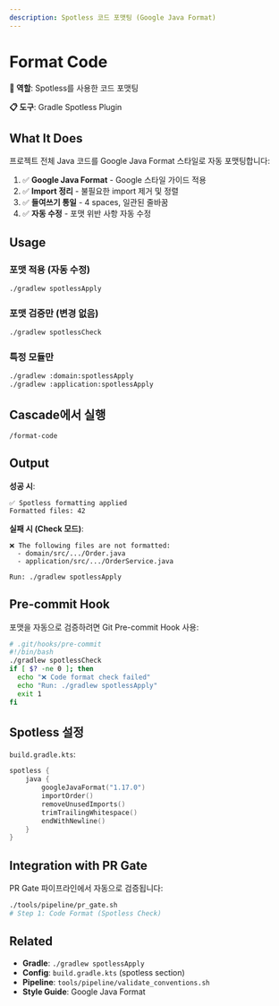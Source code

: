 ```yaml
---
description: Spotless 코드 포맷팅 (Google Java Format)
---
```


# Format Code

**🎯 역할**: Spotless를 사용한 코드 포맷팅

**📋 도구**: Gradle Spotless Plugin

## What It Does

프로젝트 전체 Java 코드를 Google Java Format 스타일로 자동 포맷팅합니다:

1. ✅ **Google Java Format** - Google 스타일 가이드 적용
2. ✅ **Import 정리** - 불필요한 import 제거 및 정렬
3. ✅ **들여쓰기 통일** - 4 spaces, 일관된 줄바꿈
4. ✅ **자동 수정** - 포맷 위반 사항 자동 수정

## Usage

### 포맷 적용 (자동 수정)

```bash
./gradlew spotlessApply
```

### 포맷 검증만 (변경 없음)

```bash
./gradlew spotlessCheck
```

### 특정 모듈만

```bash
./gradlew :domain:spotlessApply
./gradlew :application:spotlessApply
```

## Cascade에서 실행

```
/format-code
```

## Output

**성공 시**:
```
✅ Spotless formatting applied
Formatted files: 42
```

**실패 시 (Check 모드)**:
```
❌ The following files are not formatted:
  - domain/src/.../Order.java
  - application/src/.../OrderService.java

Run: ./gradlew spotlessApply
```

## Pre-commit Hook

포맷을 자동으로 검증하려면 Git Pre-commit Hook 사용:

```bash
# .git/hooks/pre-commit
#!/bin/bash
./gradlew spotlessCheck
if [ $? -ne 0 ]; then
  echo "❌ Code format check failed"
  echo "Run: ./gradlew spotlessApply"
  exit 1
fi
```

## Spotless 설정

`build.gradle.kts`:

```kotlin
spotless {
    java {
        googleJavaFormat("1.17.0")
        importOrder()
        removeUnusedImports()
        trimTrailingWhitespace()
        endWithNewline()
    }
}
```

## Integration with PR Gate

PR Gate 파이프라인에서 자동으로 검증됩니다:

```bash
./tools/pipeline/pr_gate.sh
# Step 1: Code Format (Spotless Check)
```

## Related

- **Gradle**: `./gradlew spotlessApply`
- **Config**: `build.gradle.kts` (spotless section)
- **Pipeline**: `tools/pipeline/validate_conventions.sh`
- **Style Guide**: Google Java Format
